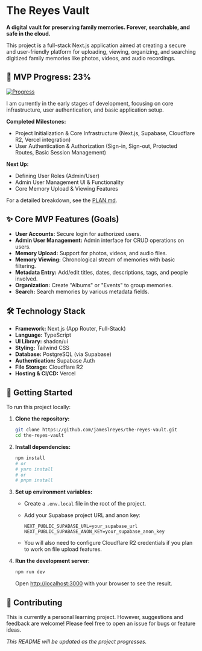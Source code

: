 # The Reyes Vault

**A digital vault for preserving family memories. Forever, searchable, and safe in the cloud.**

This project is a full-stack Next.js application aimed at creating a secure and user-friendly platform for uploading, viewing, organizing, and searching digitized family memories like photos, videos, and audio recordings.

## 🚀 MVP Progress: 23%

[![Progress](https://geps.dev/progress/23?title=MVP)](https://github.com/jameslreyes/the-reyes-vault/blob/main/PLAN.md)

I am currently in the early stages of development, focusing on core infrastructure, user authentication, and basic application setup.

**Completed Milestones:**

- Project Initialization & Core Infrastructure (Next.js, Supabase, Cloudflare R2, Vercel integration)
- User Authentication & Authorization (Sign-in, Sign-out, Protected Routes, Basic Session Management)

**Next Up:**

- Defining User Roles (Admin/User)
- Admin User Management UI & Functionality
- Core Memory Upload & Viewing Features

For a detailed breakdown, see the [PLAN.md](PLAN.md).

## ✨ Core MVP Features (Goals)

- **User Accounts:** Secure login for authorized users.
- **Admin User Management:** Admin interface for CRUD operations on users.
- **Memory Upload:** Support for photos, videos, and audio files.
- **Memory Viewing:** Chronological stream of memories with basic filtering.
- **Metadata Entry:** Add/edit titles, dates, descriptions, tags, and people involved.
- **Organization:** Create "Albums" or "Events" to group memories.
- **Search:** Search memories by various metadata fields.

## 🛠️ Technology Stack

- **Framework:** Next.js (App Router, Full-Stack)
- **Language:** TypeScript
- **UI Library:** shadcn/ui
- **Styling:** Tailwind CSS
- **Database:** PostgreSQL (via Supabase)
- **Authentication:** Supabase Auth
- **File Storage:** Cloudflare R2
- **Hosting & CI/CD:** Vercel

## 🏁 Getting Started

To run this project locally:

1. **Clone the repository:**

   ```bash
   git clone https://github.com/jameslreyes/the-reyes-vault.git
   cd the-reyes-vault
   ```

2. **Install dependencies:**

   ```bash
   npm install
   # or
   # yarn install
   # or
   # pnpm install
   ```

3. **Set up environment variables:**

   - Create a `.env.local` file in the root of the project.
   - Add your Supabase project URL and anon key:

     ```env
     NEXT_PUBLIC_SUPABASE_URL=your_supabase_url
     NEXT_PUBLIC_SUPABASE_ANON_KEY=your_supabase_anon_key
     ```

   - You will also need to configure Cloudflare R2 credentials if you plan to work on file upload features.

4. **Run the development server:**

   ```bash
   npm run dev
   ```

   Open [http://localhost:3000](http://localhost:3000) with your browser to see the result.

## 🤝 Contributing

This is currently a personal learning project. However, suggestions and feedback are welcome! Please feel free to open an issue for bugs or feature ideas.

*This README will be updated as the project progresses.*
